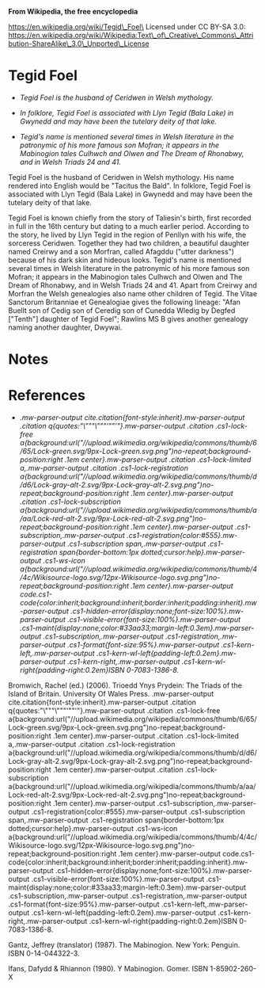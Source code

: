 **From Wikipedia, the free encyclopedia**

https://en.wikipedia.org/wiki/Tegid\_Foel\
Licensed under CC BY-SA 3.0:\
https://en.wikipedia.org/wiki/Wikipedia:Text\_of\_Creative\_Commons\_Attribution-ShareAlike\_3.0\_Unported\_License

Tegid Foel
==========

-   *Tegid Foel is the husband of Ceridwen in Welsh mythology.*

-   *In folklore, Tegid Foel is associated with Llyn Tegid (Bala Lake)
    in Gwynedd and may have been the tutelary deity of that lake.*

-   *Tegid's name is mentioned several times in Welsh literature in the
    patronymic of his more famous son Mofran; it appears in the
    Mabinogion tales Culhwch and Olwen and The Dream of Rhonabwy, and in
    Welsh Triads 24 and 41.*

Tegid Foel is the husband of Ceridwen in Welsh mythology. His name
rendered into English would be "Tacitus the Bald". In folklore, Tegid
Foel is associated with Llyn Tegid (Bala Lake) in Gwynedd and may have
been the tutelary deity of that lake.

Tegid Foel is known chiefly from the story of Taliesin's birth, first
recorded in full in the 16th century but dating to a much earlier
period. According to the story, he lived by Llyn Tegid in the region of
Penllyn with his wife, the sorceress Ceridwen. Together they had two
children, a beautiful daughter named Creirwy and a son Morfran, called
Afagddu ("utter darkness") because of his dark skin and hideous looks.
Tegid's name is mentioned several times in Welsh literature in the
patronymic of his more famous son Mofran; it appears in the Mabinogion
tales Culhwch and Olwen and The Dream of Rhonabwy, and in Welsh Triads
24 and 41. Apart from Creirwy and Morfran the Welsh genealogies also
name other children of Tegid. The Vitae Sanctorum Britanniae et
Genealogiae gives the following lineage: "Afan Buellt son of Cedig son
of Ceredig son of Cunedda Wledig by Degfed \["Tenth"\] daughter of Tegid
Foel"; Rawlins MS B gives another genealogy naming another daughter,
Dwywai.

Notes
=====

References
==========

-   *.mw-parser-output
    cite.citation{font-style:inherit}.mw-parser-output .citation
    q{quotes:"\\"""\\"""'""'"}.mw-parser-output .citation .cs1-lock-free
    a{background:url("//upload.wikimedia.org/wikipedia/commons/thumb/6/65/Lock-green.svg/9px-Lock-green.svg.png")no-repeat;background-position:right
    .1em center}.mw-parser-output .citation .cs1-lock-limited
    a,.mw-parser-output .citation .cs1-lock-registration
    a{background:url("//upload.wikimedia.org/wikipedia/commons/thumb/d/d6/Lock-gray-alt-2.svg/9px-Lock-gray-alt-2.svg.png")no-repeat;background-position:right
    .1em center}.mw-parser-output .citation .cs1-lock-subscription
    a{background:url("//upload.wikimedia.org/wikipedia/commons/thumb/a/aa/Lock-red-alt-2.svg/9px-Lock-red-alt-2.svg.png")no-repeat;background-position:right
    .1em center}.mw-parser-output .cs1-subscription,.mw-parser-output
    .cs1-registration{color:\#555}.mw-parser-output .cs1-subscription
    span,.mw-parser-output .cs1-registration span{border-bottom:1px
    dotted;cursor:help}.mw-parser-output .cs1-ws-icon
    a{background:url("//upload.wikimedia.org/wikipedia/commons/thumb/4/4c/Wikisource-logo.svg/12px-Wikisource-logo.svg.png")no-repeat;background-position:right
    .1em center}.mw-parser-output
    code.cs1-code{color:inherit;background:inherit;border:inherit;padding:inherit}.mw-parser-output
    .cs1-hidden-error{display:none;font-size:100%}.mw-parser-output
    .cs1-visible-error{font-size:100%}.mw-parser-output
    .cs1-maint{display:none;color:\#33aa33;margin-left:0.3em}.mw-parser-output
    .cs1-subscription,.mw-parser-output
    .cs1-registration,.mw-parser-output
    .cs1-format{font-size:95%}.mw-parser-output
    .cs1-kern-left,.mw-parser-output
    .cs1-kern-wl-left{padding-left:0.2em}.mw-parser-output
    .cs1-kern-right,.mw-parser-output
    .cs1-kern-wl-right{padding-right:0.2em}ISBN 0-7083-1386-8.*

Bromwich, Rachel (ed.) (2006). Trioedd Ynys Prydein: The Triads of the
Island of Britain. University Of Wales Press. .mw-parser-output
cite.citation{font-style:inherit}.mw-parser-output .citation
q{quotes:"\\"""\\"""'""'"}.mw-parser-output .citation .cs1-lock-free
a{background:url("//upload.wikimedia.org/wikipedia/commons/thumb/6/65/Lock-green.svg/9px-Lock-green.svg.png")no-repeat;background-position:right
.1em center}.mw-parser-output .citation .cs1-lock-limited
a,.mw-parser-output .citation .cs1-lock-registration
a{background:url("//upload.wikimedia.org/wikipedia/commons/thumb/d/d6/Lock-gray-alt-2.svg/9px-Lock-gray-alt-2.svg.png")no-repeat;background-position:right
.1em center}.mw-parser-output .citation .cs1-lock-subscription
a{background:url("//upload.wikimedia.org/wikipedia/commons/thumb/a/aa/Lock-red-alt-2.svg/9px-Lock-red-alt-2.svg.png")no-repeat;background-position:right
.1em center}.mw-parser-output .cs1-subscription,.mw-parser-output
.cs1-registration{color:\#555}.mw-parser-output .cs1-subscription
span,.mw-parser-output .cs1-registration span{border-bottom:1px
dotted;cursor:help}.mw-parser-output .cs1-ws-icon
a{background:url("//upload.wikimedia.org/wikipedia/commons/thumb/4/4c/Wikisource-logo.svg/12px-Wikisource-logo.svg.png")no-repeat;background-position:right
.1em center}.mw-parser-output
code.cs1-code{color:inherit;background:inherit;border:inherit;padding:inherit}.mw-parser-output
.cs1-hidden-error{display:none;font-size:100%}.mw-parser-output
.cs1-visible-error{font-size:100%}.mw-parser-output
.cs1-maint{display:none;color:\#33aa33;margin-left:0.3em}.mw-parser-output
.cs1-subscription,.mw-parser-output .cs1-registration,.mw-parser-output
.cs1-format{font-size:95%}.mw-parser-output
.cs1-kern-left,.mw-parser-output
.cs1-kern-wl-left{padding-left:0.2em}.mw-parser-output
.cs1-kern-right,.mw-parser-output
.cs1-kern-wl-right{padding-right:0.2em}ISBN 0-7083-1386-8.

Gantz, Jeffrey (translator) (1987). The Mabinogion. New York: Penguin.
ISBN 0-14-044322-3.

Ifans, Dafydd & Rhiannon (1980). Y Mabinogion. Gomer. ISBN 1-85902-260-X
